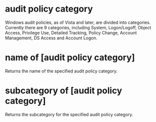 # audit policy category

Windows audit policies, as of Vista and later, are divided into categories. Currently there are 9 categories, including System, Logon/Logoff, Object Access, Privilege Use, Detailed Tracking, Policy Change, Account Management, DS Access and Account Logon.

# name of [audit policy category]

Returns the name of the specified audit policy category.

# subcategory of [audit policy category]

Returns the subcategory for the specified audit policy category.

